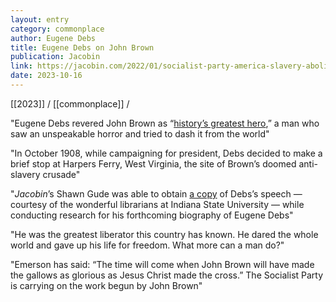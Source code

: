 ```yaml
---
layout: entry
category: commonplace
author: Eugene Debs
title: Eugene Debs on John Brown
publication: Jacobin
link: https://jacobin.com/2022/01/socialist-party-america-slavery-abolitionism-race-debs-unpublished
date: 2023-10-16
---
```


[[2023]] / [[commonplace]] / 

"Eugene Debs revered John Brown as “[history’s greatest hero](https://jacobinmag.com/2020/10/eugene-debs-john-brown),” a man who saw an unspeakable horror and tried to dash it from the world"

"In October 1908, while campaigning for president, Debs decided to make a brief stop at Harpers Ferry, West Virginia, the site of Brown’s doomed anti-slavery crusade"

"*Jacobin*’s Shawn Gude was able to obtain [a copy](https://shawngude.substack.com/p/eugene-debss-never-published-1908) of Debs’s speech — courtesy of the wonderful librarians at Indiana State University — while conducting research for his forthcoming biography of Eugene Debs"

"He was the greatest liberator this country has known. He dared the whole world and gave up his life for freedom. What more can a man do?"

"Emerson has said: “The time will come when John Brown will have made the gallows as glorious as Jesus Christ made the cross.” The Socialist Party is carrying on the work begun by John Brown"

